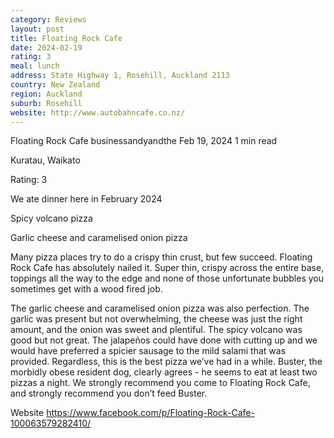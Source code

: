 ```yaml
---
category: Reviews
layout: post
title: Floating Rock Cafe
date: 2024-02-19
rating: 3
meal: lunch
address: State Highway 1, Rosehill, Auckland 2113
country: New Zealand
region: Auckland
suburb: Rosehill
website: http://www.autobahncafe.co.nz/
---
```


Floating Rock Cafe
businessandyandthe
Feb 19, 2024
1 min read

Kuratau, Waikato

Rating: 3 

We ate dinner here in February 2024 

Spicy volcano pizza 

Garlic cheese and caramelised onion pizza 

Many pizza places try to do a crispy thin crust, but few succeed. Floating Rock Cafe has absolutely nailed it. Super thin, crispy across the entire base, toppings all the way to the edge and none of those unfortunate bubbles you sometimes get with a wood fired job. 

The garlic cheese and caramelised onion pizza was also perfection. The garlic was present but not overwhelming, the cheese was just the right amount, and the onion was sweet and plentiful. The spicy volcano was good but not great. The jalapeños could have done with cutting up and we would have preferred a spicier sausage to the mild salami that was provided. Regardless, this is the best pizza we’ve had in a while. Buster, the morbidly obese resident dog, clearly agrees - he seems to eat at least two pizzas a night. We strongly recommend you come to Floating Rock Cafe, and strongly recommend you don’t feed Buster. 

Website https://www.facebook.com/p/Floating-Rock-Cafe-100063579282410/